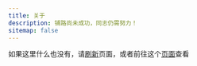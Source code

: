 ```yaml
---
title: 关于
description: 铺路尚未成功，同志仍需努力！
sitemap: false
---
```

<span id="about-content"><span id="about-message"></span>如果这里什么也没有，请<a id="about-refresh"
    href="./fallback.html">刷新</a>页面，或者前往这个[页面](https://wherewhere.github.io/wherewhere)查看</span>

<script src="https://cdn.jsdelivr.net/npm/js-base64@2" data-pjax></script>
<script src="https://cdn.jsdelivr.net/gh/douglascrockford/JSON-js@master/json2.js" data-pjax></script>
<script src="https://cdn.jsdelivr.net/gh/xiapeng01/xiapeng01.GitHub.io@4975fc1/marked.js" data-pjax></script>

<script data-pjax>
  (function () {
    var isLoading = false;
    var readme = document.getElementById("about-content");
    var message = document.getElementById("about-message");
    function loadReadmeAsync() {
      if (isLoading) {
        return;
      }
      isLoading = true;
      message.innerHTML = "正在从 GitHub 拉取信息，请坐和放宽<br>";
      var request = typeof XDomainRequest === "undefined" ? new XMLHttpRequest() : new XDomainRequest();
      function onError() {
        message.innerHTML = "拉取失败，即将跳转到 GitHub 页面<br>";
        location.href = "https://wherewhere.github.io/wherewhere";
        isLoading = false;
      }
      try {
        request.open("GET", "https://api.github.com/repos/wherewhere/wherewhere/readme", true);
      }
      catch (e) {
        onError();
        return;
      }
      request.onload = function (e) {
        try {
          message.innerHTML = "拉取成功，正在解析<br>";
          var data = JSON.parse(request.responseText);
          var content = data.content;
          if (typeof content == "string" && content.length > 0) {
            message.innerHTML = "解析成功，正在渲染<br>";
            readme.innerHTML = marked.parse(Base64.decode(content));
          }
        }
        catch (e) {
          onError();
          return;
        }
        finally {
          isLoading = false;
        }
      };
      request.onerror = onError;
      request.ontimeout = onError;
      request.send();
    }
    loadReadmeAsync();
    var refresh = document.getElementById("about-refresh");
    if (typeof refresh === "object") {
      refresh.href = "javascript:void(0)";
      refresh.onclick = loadReadmeAsync;
    }
  })();
</script>

<style>
  #about-content img {
    margin-bottom: 0 !important;
    display: inline;
  }
</style>